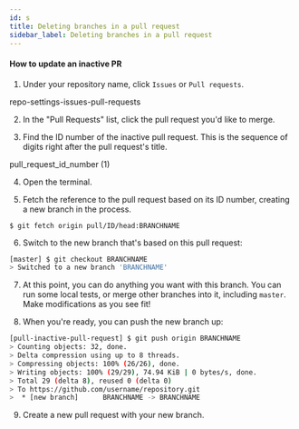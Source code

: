 ```yaml
---
id: s
title: Deleting branches in a pull request
sidebar_label: Deleting branches in a pull request
---
```


#### How to update an inactive PR

1. Under your repository name, click  `Issues` or  `Pull requests`.

repo-settings-issues-pull-requests

2. In the "Pull Requests" list, click the pull request you'd like to merge.

3. Find the ID number of the inactive pull request. This is the sequence of digits right after the pull request's title.

pull_request_id_number (1)

4. Open the terminal.

5. Fetch the reference to the pull request based on its ID number, creating a new branch in the process.

`$ git fetch origin pull/ID/head:BRANCHNAME`

6. Switch to the new branch that's based on this pull request:

```sh
[master] $ git checkout BRANCHNAME
> Switched to a new branch 'BRANCHNAME'
```

7. At this point, you can do anything you want with this branch. You can run some local tests, or merge other branches into it, including `master`. Make modifications as you see fit!

8. When you're ready, you can push the new branch up:

```sh
[pull-inactive-pull-request] $ git push origin BRANCHNAME
> Counting objects: 32, done.
> Delta compression using up to 8 threads.
> Compressing objects: 100% (26/26), done.
> Writing objects: 100% (29/29), 74.94 KiB | 0 bytes/s, done.
> Total 29 (delta 8), reused 0 (delta 0)
> To https://github.com/username/repository.git
>  * [new branch]      BRANCHNAME -> BRANCHNAME

```


9. Create a new pull request with your new branch.
